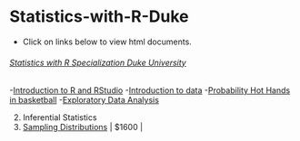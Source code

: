 # Statistics-with-R-Duke
- Click on links below to view html documents.

###### [Statistics with R Specialization Duke University](https://www.coursera.org/specializations/statistics#about)

-[Introduction to R and RStudio](http://htmlpreview.github.io/?https://github.com/FabianPeri/Statistics-with-R-Duke/blob/master/01%20-%20Probability%20and%20Data/01_-_Introduction_to_R_and_RStudio.html)
-[Introduction to data](http://htmlpreview.github.io/?https://github.com/FabianPeri/Statistics-with-R-Duke/blob/master/01%20-%20Probability%20and%20Data/02_-_Introduction_to_data.html)
-[Probability Hot Hands in basketball](http://htmlpreview.github.io/?https://github.com/FabianPeri/Statistics-with-R-Duke/blob/master/01%20-%20Probability%20and%20Data/03_-_Probability_Hot_Hands_in_basketball.html)
-[Exploratory Data Analysis](http://htmlpreview.github.io/?https://github.com/FabianPeri/Statistics-with-R-Duke/blob/master/01%20-%20Probability%20and%20Data/04_-_Exploratory_Data_Analysis.html)

2. Inferential Statistics
1. [Sampling Distributions](http://htmlpreview.github.io/?https://github.com/FabianPeri/Statistics-with-R-Duke/blob/master/02%20-%20Inferential%20Statistics/01_-_Sampling_Distributions.html) | $1600 |
